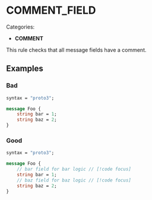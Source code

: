 # COMMENT_FIELD

Categories:

- **COMMENT**

This rule checks that all message fields have a comment.

## Examples

### Bad

```proto
syntax = "proto3";

message Foo {
    string bar = 1;
    string baz = 2;
}
```

### Good

```proto
syntax = "proto3";

message Foo {
    // bar field for bar logic // [!code focus]
    string bar = 1; 
    // baz field for baz logic // [!code focus]
    string baz = 2; 
}
```
